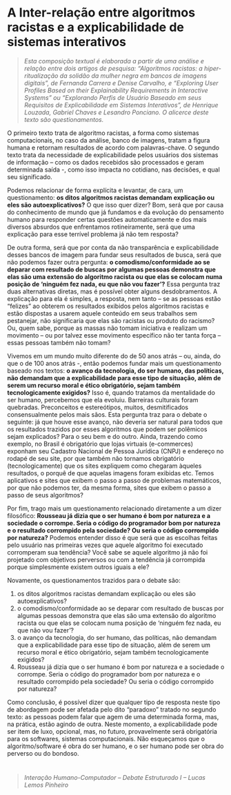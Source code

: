 # A Inter-relação entre algoritmos racistas e a explicabilidade de sistemas interativos


>_Esta composição textual é elaborada a partir de uma análise e relação entre dois artigos de pesquisa: “Algoritmos racistas: a hiper-ritualização da solidão da mulher negra em bancos de imagens digitais”, de Fernanda Carrera e Denise Carvalho, e “Exploring User Profiles Based on their Explainability Requirements in Interactive Systems” ou “Explorando Perfis de Usuário Baseado em seus Requisitos de Explicabilidade em Sistemas Interativos”, de Henrique Louzada, Gabriel Chaves e Lesandro Ponciano. 
O alicerce deste texto são questionamentos._

O primeiro texto trata de algoritmo racistas, a forma como sistemas computacionais, no caso da análise, banco de imagens, tratam a figura humana e retornam resultados de acordo com palavras-chave. O segundo texto trata da necessidade de explicabilidade pelos usuários dos sistemas de informação – como os dados recebidos são processados e geram determinada saída -, como isso impacta no cotidiano, nas decisões, e qual seu significado. 

Podemos relacionar de forma explícita e levantar, de cara, um questionamento: **os ditos algoritmos racistas demandam explicação ou eles são autoexplicativos?** O que isso quer dizer? Bom, será que por causa do conhecimento de mundo que já fundamos e da evolução do pensamento humano para responder certas questões automaticamente e dos mais diversos absurdos que enfrentamos rotineiramente, será que uma explicação para esse terrível problema já não tem resposta? 

De outra forma, será que por conta da não transparência e explicabilidade desses bancos de imagem para fundar seus resultados de busca, será que não podemos fazer outra pergunta: **o comodismo/conformidade ao se deparar com resultado de buscas por algumas pessoas demonstra que elas são uma extensão do algoritmo racista ou que elas se colocam numa posição de ‘ninguém fez nada, eu que não vou fazer’?** Essa pergunta traz duas alternativas diretas, mas é possível obter alguns desdobramentos. A explicação para ela é simples, a resposta, nem tanto – se as pessoas estão “felizes” ao obterem os resultados exibidos pelos algoritmos racistas e estão dispostas a usarem aquele conteúdo em seus trabalhos sem pestanejar, não significaria que elas são racistas ou produto do racismo? Ou, quem sabe, porque as massas não tomam iniciativa e realizam um movimento – ou por talvez esse movimento específico não ter tanta força – essas pessoas também não tomam?

Vivemos em um mundo muito diferente do de 50 anos atrás – ou, ainda, do que o de 100 anos atrás -, então podemos fundar mais um questionamento baseado nos textos: **o avanço da tecnologia, do ser humano, das políticas, não demandam que a explicabilidade para esse tipo de situação, além de serem um recurso moral e ético obrigatório, sejam também tecnologicamente exigidos?** Isso é, quando tratamos da mentalidade do ser humano, percebemos que ela evoluiu. Barreiras culturais foram quebradas. Preconceitos e estereótipos, muitos, desmitificados consensualmente pelos mais sãos. Esta pergunta traz para o debate o seguinte: já que houve esse avanço, não deveria ser natural para todos que os resultados trazidos por esses algoritmos que podem ser polêmicos sejam explicados? Para o seu bem e do outro.  Ainda, trazendo como exemplo, no Brasil é obrigatório que lojas virtuais (e-commerces) exponham seu Cadastro Nacional de Pessoa Jurídica (CNPJ) e endereço no rodapé de seu site, por que também não tornamos obrigatório (tecnologicamente) que os sites expliquem como chegaram àqueles resultados, o porquê de que aquelas imagens foram exibidas etc. Temos aplicativos e sites que exibem o passo a passo de problemas matemáticos, por que não podemos ter, da mesma forma, sites que exibem o passo a passo de seus algoritmos?

Por fim, trago mais um questionamento relacionado diretamente a um dizer filosófico: **Rousseau já dizia que o ser humano é bom por natureza e a sociedade o corrompe. Seria o código do programador bom por natureza e o resultado corrompido pela sociedade? Ou seria o código corrompido por natureza?** Podemos entender disso é que será que as escolhas feitas pelo usuário nas primeiras vezes que aquele algoritmo foi executado corromperam sua tendência? Você sabe se aquele algoritmo já não foi projetado com objetivos perversos ou com a tendência já corrompida porque simplesmente existem outros iguais a ele?

Novamente, os questionamentos trazidos para o debate são:
1. os ditos algoritmos racistas demandam explicação ou eles são autoexplicativos?
2. o comodismo/conformidade ao se deparar com resultado de buscas por algumas pessoas demonstra que elas são uma extensão do algoritmo racista ou que elas se colocam numa posição de ‘ninguém fez nada, eu que não vou fazer’?
3. o avanço da tecnologia, do ser humano, das políticas, não demandam que a explicabilidade para esse tipo de situação, além de serem um recurso moral e ético obrigatório, sejam também tecnologicamente exigidos?
4. Rousseau já dizia que o ser humano é bom por natureza e a sociedade o corrompe. Seria o código do programador bom por natureza e o resultado corrompido pela sociedade? Ou seria o código corrompido por natureza?


Como conclusão, é possível dizer que qualquer tipo de resposta neste tipo de abordagem pode ser afetada pelo dito “paradoxo” tratado no segundo texto: as pessoas podem falar que agem de uma determinada forma, mas, na prática, estão agindo de outra. Neste momento, a explicabilidade pode ser item de luxo, opcional, mas, no futuro, provavelmente será obrigatória para os softwares, sistemas computacionais.
Não esqueçamos que o algoritmo/software é obra do ser humano, e o ser humano pode ser obra do perverso ou do bondoso.

#

>_Interação Humano-Computador – Debate Estruturado I – Lucas Lemos Pinheiro_
